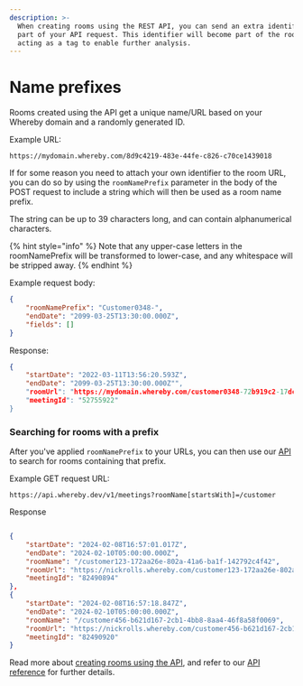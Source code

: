 ```yaml
---
description: >-
  When creating rooms using the REST API, you can send an extra identifier as
  part of your API request. This identifier will become part of the room URL,
  acting as a tag to enable further analysis.
---
```


# Name prefixes

Rooms created using the API get a unique name/URL based on your Whereby domain and a randomly generated ID.&#x20;

Example URL:

`https://mydomain.whereby.com/8d9c4219-483e-44fe-c826-c70ce1439018`

If for some reason you need to attach your own identifier to the room URL, you can do so by using the `roomNamePrefix` parameter in the body of the POST request to include a string which will then be used as a room name prefix.

The string can be up to 39 characters long, and can contain alphanumerical characters.

{% hint style="info" %}
Note that any upper-case letters in the roomNamePrefix will be transformed to lower-case, and any whitespace will be stripped away.
{% endhint %}

Example request body:

```json
{
    "roomNamePrefix": "Customer0348-",
    "endDate": "2099-03-25T13:30:00.000Z",
    "fields": []
}
```

Response:

```json
{
    "startDate": "2022-03-11T13:56:20.593Z",
    "endDate": "2099-03-25T13:30:00.000Z"",
    "roomUrl": "https://mydomain.whereby.com/customer0348-72b919c2-17dc-4007-ac7b-56f38b8e29ba",
    "meetingId": "52755922"
}
```

### Searching for rooms with a prefix

After you've applied `roomNamePrefix` to your URLs, you can then use our [API](../../reference/whereby-rest-api-reference.md#meetings-2) to search for rooms containing that prefix.

Example GET request URL:

```
https://api.whereby.dev/v1/meetings?roomName[startsWith]=/customer
```

Response

```json

{
    "startDate": "2024-02-08T16:57:01.017Z",
    "endDate": "2024-02-10T05:00:00.000Z",
    "roomName": "/customer123-172aa26e-802a-41a6-ba1f-142792c4f42",
    "roomUrl": "https://nickrolls.whereby.com/customer123-172aa26e-802a-41a6-ba1f-142792c4f42",
    "meetingId": "82490894"
},
{
    "startDate": "2024-02-08T16:57:18.847Z",
    "endDate": "2024-02-10T05:00:00.000Z",
    "roomName": "/customer456-b621d167-2cb1-4bb8-8aa4-46f8a58f0069",
    "roomUrl": "https://nickrolls.whereby.com/customer456-b621d167-2cb1-4bb8-8aa4-46f8a58f0069",
    "meetingId": "82490920"
}
```

Read more about [creating rooms using the API](./), and refer to our [API reference](../../reference/whereby-rest-api-reference.md) for further details.
